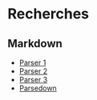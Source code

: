 # Recherches

## Markdown

* [Parser 1](https://medium.com/@DarkGhostHunter/laravel-there-is-a-markdown-parser-and-you-dont-know-it-5f523e22121e) 
* [Parser 2](https://github.com/andreasindal/laravel-markdown)
* [Parser 3](https://github.com/GrahamCampbell/Laravel-Markdown)
* [Parsedown](https://github.com/parsedown/laravel)
